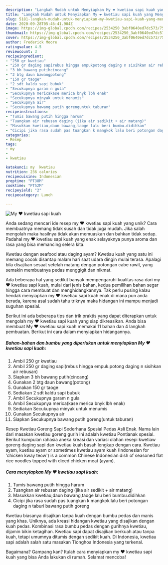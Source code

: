 ```yaml
---
description: "Langkah Mudah untuk Menyiapkan My ❤ kwetiau sapi kuah yang Menggugah Selera"
title: "Langkah Mudah untuk Menyiapkan My ❤ kwetiau sapi kuah yang Menggugah Selera"
slug: 5181-langkah-mudah-untuk-menyiapkan-my-kwetiau-sapi-kuah-yang-menggugah-selera
date: 2020-09-28T05:46:41.904Z
image: https://img-global.cpcdn.com/recipes/2534250_3abf0640ed7dc573/751x532cq70/my-❤-kwetiau-sapi-kuah-foto-resep-utama.jpg
thumbnail: https://img-global.cpcdn.com/recipes/2534250_3abf0640ed7dc573/751x532cq70/my-❤-kwetiau-sapi-kuah-foto-resep-utama.jpg
cover: https://img-global.cpcdn.com/recipes/2534250_3abf0640ed7dc573/751x532cq70/my-❤-kwetiau-sapi-kuah-foto-resep-utama.jpg
author: Frederick Moore
ratingvalue: 4.5
reviewcount: 3
recipeingredient:
- "250 gr kwetiau"
- "250 gr daging sapirebus hingga empukpotong daging n sisihkan air rebusan"
- "3 bh bawang putihcincang"
- "2 btg daun bawangpotong"
- "150 gr taoge"
- "2 sdt kaldu sapi bubuk"
- "Secukupnya garam n gula"
- "Secukupnya mericakase merica bnyk lbh enak"
- "Secukupnya minyak untuk menumis"
- "Secukupnya air"
- "Secukupnya bawang putih gorenguntuk taburan"
recipeinstructions:
- "Tumis bawang putih hingga harum"
- "Tuangkan air rebusan daging (jika air sedikit + air matang)"
- "Masukkan kwetiau,daun bawang,taoge lalu beri bumbu.didihkan"
- "Cicipi jika rasa sudah pas tuangkan k mangkok lalu beri potongan daging n taburi bawang putih goreng"
categories:
- Resep
tags:
- my
- 
- kwetiau

katakunci: my  kwetiau 
nutrition: 236 calories
recipecuisine: Indonesian
preptime: "PT38M"
cooktime: "PT52M"
recipeyield: "2"
recipecategory: Lunch

---
```



![My ❤ kwetiau sapi kuah](https://img-global.cpcdn.com/recipes/2534250_3abf0640ed7dc573/751x532cq70/my-❤-kwetiau-sapi-kuah-foto-resep-utama.jpg)

Anda sedang mencari ide resep my ❤ kwetiau sapi kuah yang unik? Cara membuatnya memang tidak susah dan tidak juga mudah. Jika salah mengolah maka hasilnya tidak akan memuaskan dan bahkan tidak sedap. Padahal my ❤ kwetiau sapi kuah yang enak selayaknya punya aroma dan rasa yang bisa memancing selera kita.

Kwetiau dengan seafood atau daging ayam? Kwetiau kuah yang satu ini memang cocok disantap malam hari saat udara dingin mulai terasa. Apalagi bila disajikan sesaat setelah matang dengan potongan cabe rawit, yang semakin membuatnya pedas menggigit dan nikmat.

Ada beberapa hal yang sedikit banyak mempengaruhi kualitas rasa dari my ❤ kwetiau sapi kuah, mulai dari jenis bahan, kedua pemilihan bahan segar hingga cara membuat dan menghidangkannya. Tak perlu pusing kalau hendak menyiapkan my ❤ kwetiau sapi kuah enak di mana pun anda berada, karena asal sudah tahu triknya maka hidangan ini mampu menjadi suguhan spesial.


Berikut ini ada beberapa tips dan trik praktis yang dapat diterapkan untuk mengolah my ❤ kwetiau sapi kuah yang siap dikreasikan. Anda bisa membuat My ❤ kwetiau sapi kuah memakai 11 bahan dan 4 langkah pembuatan. Berikut ini cara dalam menyiapkan hidangannya.

<!--inarticleads1-->

##### Bahan-bahan dan bumbu yang diperlukan untuk menyiapkan My ❤ kwetiau sapi kuah:

1. Ambil 250 gr kwetiau
1. Ambil 250 gr daging sapi(rebus hingga empuk.potong daging n sisihkan air rebusan)
1. Siapkan 3 bh bawang putih(cincang)
1. Gunakan 2 btg daun bawang(potong)
1. Gunakan 150 gr taoge
1. Sediakan 2 sdt kaldu sapi bubuk
1. Ambil Secukupnya garam n gula
1. Ambil Secukupnya merica(kase merica bnyk lbh enak)
1. Sediakan Secukupnya minyak untuk menumis
1. Gunakan Secukupnya air
1. Siapkan Secukupnya bawang putih goreng(untuk taburan)


Resep Kwetiau Goreng Sapi Sederhana Spesial Pedas Asli Enak. Nama lain dari masakan kwetiau goreng gurih ini adalah kwetiau Pontianak spesial. Berikut kumpulan rahasia aneka kreasi dan variasi olahan resepi kwetiaw goreng daging sapi dan kwetiau kuah basah lengkap dengan cara. Kwetiau ayam, kuetiau ayam or sometimes kwetiau ayam kuah (Indonesian for &#39;chicken kway teow&#39;) is a common Chinese Indonesian dish of seasoned flat rice noodles topped with diced chicken meat (ayam). 

<!--inarticleads2-->

##### Cara menyiapkan My ❤ kwetiau sapi kuah:

1. Tumis bawang putih hingga harum
1. Tuangkan air rebusan daging (jika air sedikit + air matang)
1. Masukkan kwetiau,daun bawang,taoge lalu beri bumbu.didihkan
1. Cicipi jika rasa sudah pas tuangkan k mangkok lalu beri potongan daging n taburi bawang putih goreng


Kwetiau biasanya disajikan tanpa kuah dengan bumbu pedas dan manis yang khas. Uniknya, ada kreasi hidangan kwetiau yang disajikan dengan kuah pedas. Kombinasi rasa bumbu pedas dengan gurihnya kwetiau, dijamin bikin ketagihan. Kwetiau sapi dapat disajikan berkuah atau tanpa kuah, tetapi umumnya ditumis dengan sedikit kuah. Di Indonesia, kwetiau sapi adalah salah satu masakan Tionghoa Indonesia yang terkenal. 

Bagaimana? Gampang kan? Itulah cara menyiapkan my ❤ kwetiau sapi kuah yang bisa Anda lakukan di rumah. Selamat mencoba!
